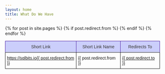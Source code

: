 ```yaml
---
layout: home
title: What Do We Have
---  
```

<style type="text/css">
.tg  {border-collapse:collapse;border-spacing:0;}
.tg td{border-color:black;border-style:solid;border-width:1px;font-family:Arial, sans-serif;font-size:14px;
  overflow:hidden;padding:10px 5px;word-break:normal;}
.tg th{border-color:black;border-style:solid;border-width:1px;font-family:Arial, sans-serif;font-size:14px;
  font-weight:normal;overflow:hidden;padding:10px 5px;word-break:normal;}
.tg .tg-lhfm{background-color:#cbcefb;border-color:#340096;color:#333333;text-align:center;vertical-align:top}
.tg .tg-0lax{text-align:left;vertical-align:top}
</style>
<table class="tg">
<thead>
  <tr>
    <th class="tg-lhfm">Short Link</th>
    <th class="tg-lhfm">Short Link Name</th>
    <th class="tg-lhfm">Redirects To</th>
  </tr>
</thead>
<tbody>
  <tr>
      {% for post in site.pages %}
          {% if post.redirect.from  %} 
            <tr>
                <td class="tg-0lax">
                    <a href="https://sqlbits.io{{ post.redirect.from }}">
                        https://sqlbits.io{{ post.redirect.from }}
                    </a>
                </td>
                <td class="tg-0lax">
                    {{ post.redirect.from }}
                </td>
                <td class="tg-0lax">
                    <a href="{{ post.redirect.to }}">
                        {{ post.redirect.to }}
                    </a>
                </td>
              </tr>
        {% endif %}
    {% endfor %}
  </tr>
</tbody>
</table>

